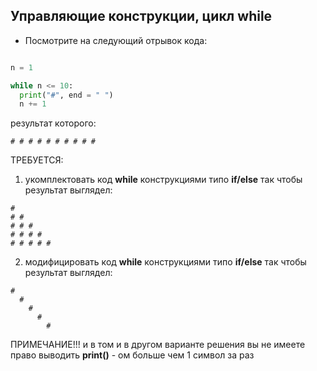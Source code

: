 ## Управляющие конструкции, цикл while

* Посмотрите на следующий отрывок кода:

```python

n = 1

while n <= 10:
  print("#", end = " ")
  n += 1

```

результат которого:

```
# # # # # # # # # #
```

ТРЕБУЕТСЯ:
  1. укомплектовать код **while** конструкциями типо **if/else** так чтобы результат выглядел:
  ```
  # 
  # # 
  # # # 
  # # # #
  # # # # #
  ```
  2. модифицировать код **while** конструкциями типо **if/else** так чтобы результат выглядел:
  ```
  # 
    # 
      # 
        #
          #
  ```
 ПРИМЕЧАНИЕ!!! и в том и в другом варианте решения вы не имеете право выводить **print()** - ом больше чем 1 символ за раз 